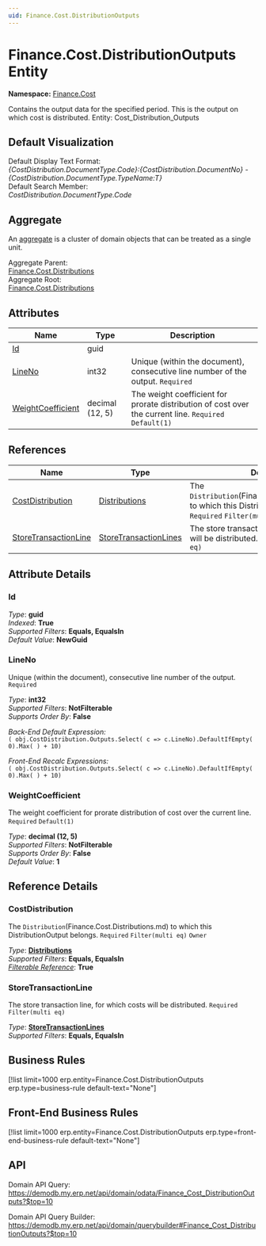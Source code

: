```yaml
---
uid: Finance.Cost.DistributionOutputs
---
```

# Finance.Cost.DistributionOutputs Entity

**Namespace:** [Finance.Cost](Finance.Cost.md)  

Contains the output data for the specified period. This is the output on which cost is distributed. Entity: Cost_Distribution_Outputs

## Default Visualization
Default Display Text Format:  
_{CostDistribution.DocumentType.Code}:{CostDistribution.DocumentNo} - {CostDistribution.DocumentType.TypeName:T}_  
Default Search Member:  
_CostDistribution.DocumentType.Code_  

## Aggregate
An [aggregate](https://docs.erp.net/tech/advanced/concepts/aggregates.html) is a cluster of domain objects that can be treated as a single unit.  

Aggregate Parent:  
[Finance.Cost.Distributions](Finance.Cost.Distributions.md)  
Aggregate Root:  
[Finance.Cost.Distributions](Finance.Cost.Distributions.md)  

## Attributes

| Name | Type | Description |
| ---- | ---- | --- |
| [Id](Finance.Cost.DistributionOutputs.md#id) | guid |  
| [LineNo](Finance.Cost.DistributionOutputs.md#lineno) | int32 | Unique (within the document), consecutive line number of the output. `Required` 
| [WeightCoefficient](Finance.Cost.DistributionOutputs.md#weightcoefficient) | decimal (12, 5) | The weight coefficient for prorate distribution of cost over the current line. `Required` `Default(1)` 

## References

| Name | Type | Description |
| ---- | ---- | --- |
| [CostDistribution](Finance.Cost.DistributionOutputs.md#costdistribution) | [Distributions](Finance.Cost.Distributions.md) | The `Distribution`(Finance.Cost.Distributions.md) to which this DistributionOutput belongs. `Required` `Filter(multi eq)` `Owner` |
| [StoreTransactionLine](Finance.Cost.DistributionOutputs.md#storetransactionline) | [StoreTransactionLines](Logistics.Inventory.StoreTransactionLines.md) | The store transaction line, for which costs will be distributed. `Required` `Filter(multi eq)` |


## Attribute Details

### Id

_Type_: **guid**  
_Indexed_: **True**  
_Supported Filters_: **Equals, EqualsIn**  
_Default Value_: **NewGuid**  

### LineNo

Unique (within the document), consecutive line number of the output. `Required`

_Type_: **int32**  
_Supported Filters_: **NotFilterable**  
_Supports Order By_: **False**  

_Back-End Default Expression:_  
`( obj.CostDistribution.Outputs.Select( c => c.LineNo).DefaultIfEmpty( 0).Max( ) + 10)`

_Front-End Recalc Expressions:_  
`( obj.CostDistribution.Outputs.Select( c => c.LineNo).DefaultIfEmpty( 0).Max( ) + 10)`
### WeightCoefficient

The weight coefficient for prorate distribution of cost over the current line. `Required` `Default(1)`

_Type_: **decimal (12, 5)**  
_Supported Filters_: **NotFilterable**  
_Supports Order By_: **False**  
_Default Value_: **1**  


## Reference Details

### CostDistribution

The `Distribution`(Finance.Cost.Distributions.md) to which this DistributionOutput belongs. `Required` `Filter(multi eq)` `Owner`

_Type_: **[Distributions](Finance.Cost.Distributions.md)**  
_Supported Filters_: **Equals, EqualsIn**  
_[Filterable Reference](https://docs.erp.net/dev/domain-api/filterable-references.html)_: **True**  

### StoreTransactionLine

The store transaction line, for which costs will be distributed. `Required` `Filter(multi eq)`

_Type_: **[StoreTransactionLines](Logistics.Inventory.StoreTransactionLines.md)**  
_Supported Filters_: **Equals, EqualsIn**  



## Business Rules

[!list limit=1000 erp.entity=Finance.Cost.DistributionOutputs erp.type=business-rule default-text="None"]

## Front-End Business Rules

[!list limit=1000 erp.entity=Finance.Cost.DistributionOutputs erp.type=front-end-business-rule default-text="None"]

## API

Domain API Query:
<https://demodb.my.erp.net/api/domain/odata/Finance_Cost_DistributionOutputs?$top=10>

Domain API Query Builder:
<https://demodb.my.erp.net/api/domain/querybuilder#Finance_Cost_DistributionOutputs?$top=10>

